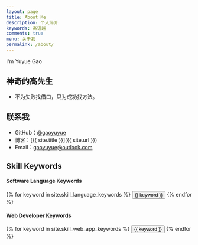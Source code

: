 ```yaml
---
layout: page
title: About Me
description: 个人简介
keywords: 高语越
comments: true
menu: 关于我
permalink: /about/
---
```


I'm Yuyue Gao


## 神奇的高先生

* 不为失败找借口，只为成功找方法。

## 联系我

* GitHub：[@gaoyuyue](https://github.com/gaoyuyue)
* 博客：[{{ site.title }}]({{ site.url }})
* Email：gaoyuyue@outlook.com

## Skill Keywords

#### Software Language Keywords
<div class="btn-inline">
    {% for keyword in site.skill_language_keywords %}
    <button class="btn btn-outline" type="button">{{ keyword }}</button>
    {% endfor %}
</div>

#### Web Developer Keywords
<div class="btn-inline">
    {% for keyword in site.skill_web_app_keywords %}
    <button class="btn btn-outline" type="button">{{ keyword }}</button>
    {% endfor %}
</div>
